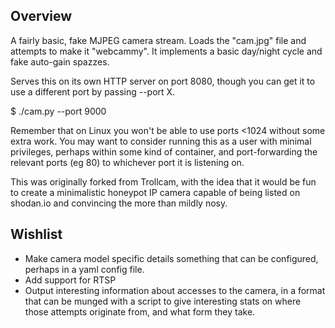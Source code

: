 Overview
--------

A fairly basic, fake MJPEG camera stream. Loads the "cam.jpg" file and attempts
to make it "webcammy".  It implements a basic day/night cycle and fake auto-gain
spazzes.

Serves this on its own HTTP server on port 8080, though you can get it to use
a different port by passing --port X.

   $ ./cam.py --port 9000

Remember that on Linux you won't be able to use ports <1024 without some extra
work.  You may want to consider running this as a user with minimal
privileges, perhaps within some kind of container, and port-forwarding the
relevant ports (eg 80) to whichever port it is listening on.

This was originally forked from Trollcam, with the idea that it would be fun
to create a minimalistic honeypot IP camera capable of being listed on shodan.io
and convincing the more than mildly nosy.

Wishlist
--------

* Make camera model specific details something that can be configured, perhaps
  in a yaml config file.
* Add support for RTSP
* Output interesting information about accesses to the camera, in a format
  that can be munged with a script to give interesting stats on where those
  attempts originate from, and what form they take.


